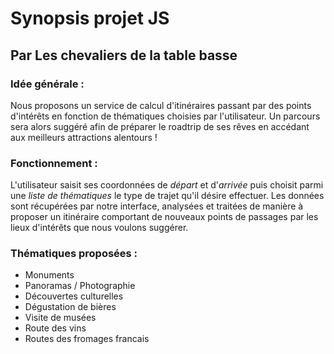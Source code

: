 # Synopsis projet JS
## **Par Les chevaliers de la table basse**
### Idée générale :
Nous proposons un service de calcul d'itinéraires passant par des points d'intérêts en fonction de thématiques choisies par l'utilisateur. Un parcours sera alors suggéré afin de préparer le roadtrip de ses rêves en accédant aux meilleurs attractions alentours !
### Fonctionnement :
L'utilisateur saisit ses coordonnées de *départ* et d'*arrivée* puis choisit parmi une *liste de thématiques* le type de trajet qu'il désire effectuer. Les données sont récupérées par notre interface, analysées et traitées de manière à proposer un itinéraire comportant de nouveaux points de passages par les lieux d'intérêts que nous voulons suggérer.
### Thématiques proposées :
* Monuments
* Panoramas / Photographie
* Découvertes culturelles
* Dégustation de bières
* Visite de musées
* Route des vins
* Routes des fromages francais
